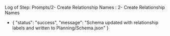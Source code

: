 Log of Step: Prompts/2- Create Relationship Names : 2- Create Relationship Names


 - {
  "status": "success",
  "message": "Schema updated with relationship labels and written to Planning/Schema.json"
}